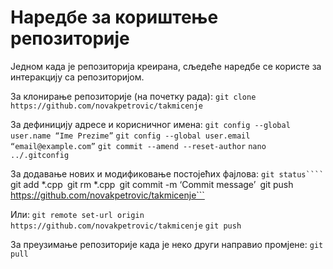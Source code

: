 # Наредбе за кориштење репозиторије
Једном када је репозиторија креирана, сљедеће наредбе се користе за интеракцију са репозиторијом.

За клонирање репозиторије (на почетку рада):
```git clone https://github.com/novakpetrovic/takmicenje```

За дефиницију адресе и корисничног имена:
```git config --global user.name “Ime Prezime”```
```git config --global user.email “email@example.com”```
```git commit --amend --reset-author```
```nano ../.gitconfig```

За додавање нових и модификовање постојећих фајлова:
```git status````
```git add *.cpp```
```git rm *.cpp```
```git commit -m ‘Commit message’```
```git push https://github.com/novakpetrovic/takmicenје```

Или:
```git remote set-url origin https://github.com/novakpetrovic/takmicenje```
```git push```

За преузимање репозиторије када је неко други направио промјене:
```git pull```
